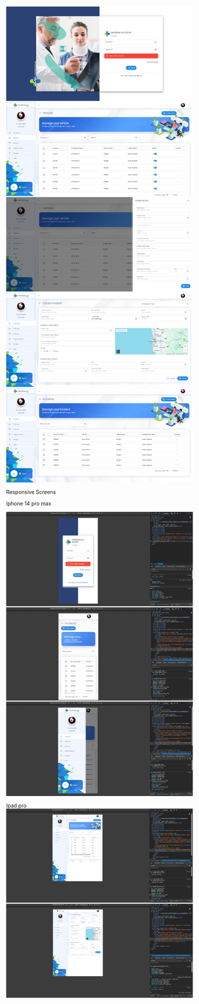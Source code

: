 ![Preview](https://github.com/Dasuni-mg/medi-rescue-admin/blob/main/login.png)
![Preview](https://github.com/Dasuni-mg/medi-rescue-admin/blob/main/vehicle.png)
![Preview](https://github.com/Dasuni-mg/medi-rescue-admin/blob/main/vehicle%20form.png)
![Preview](https://github.com/Dasuni-mg/medi-rescue-admin/blob/main/incidents.png)
![Preview](https://github.com/Dasuni-mg/medi-rescue-admin/blob/main/incidents-table.png)

Responsive Screens

Iphone 14 pro max

![Preview](https://github.com/Dasuni-mg/medi-rescue-admin/blob/main/mobile-login.PNG)
![Preview](https://github.com/Dasuni-mg/medi-rescue-admin/blob/main/14promax.PNG)
![Preview](https://github.com/Dasuni-mg/medi-rescue-admin/blob/main/14promax-sidebar.PNG)

Ipad pro
![Preview](https://github.com/Dasuni-mg/medi-rescue-admin/blob/main/ipadpro.PNG)
![Preview](https://github.com/Dasuni-mg/medi-rescue-admin/blob/main/ipad-sidebar.PNG)

